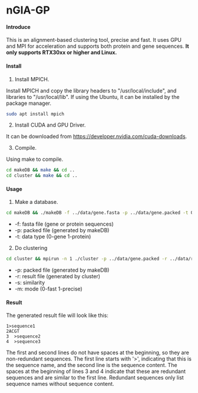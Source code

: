 # nGIA-GP

#### Introduce

This is an alignment-based clustering tool, precise and fast.
It uses GPU and MPI for acceleration and supports both protein and gene sequences.
**It only supports RTX30xx or higher and Linux.**

#### Install

1. Install MPICH.

Install MPICH and copy the library headers to "/usr/local/include", and libraries to "/usr/local/lib". If using the Ubuntu, it can be installed by the package manager.
```bash
sudo apt install mpich
```

2. Install CUDA and GPU Driver.

It can be downloaded from <https://developer.nvidia.com/cuda-downloads>.

3. Compile.

Using make to compile.
```bash
cd makeDB && make && cd ..
cd cluster && make && cd ..
```

#### Usage

1. Make a database.
```bash
cd makeDB && ./makeDB -f ../data/gene.fasta -p ../data/gene.packed -t 0 && cd ..
```
* -f: fasta file (gene or protein sequences)
* -p: packed file (generated by makeDB)
* -t: data type (0-gene 1-protein)

2. Do clustering
```bash
cd cluster && mpirun -n 1 ./cluster -p ../data/gene.packed -r ../data/result.txt -s 0.95 -m 0 && cd ..
```
* -p: packed file (generated by makeDB)
* -r: result file (generated by cluster)
* -s: similarity
* -m: mode (0-fast 1-precise)

#### Result

The generated result file will look like this:
```
1>sequence1
2ACGT
3  >sequence2
4  >sequence3
```
The first and second lines do not have spaces at the beginning, so they are non-redundant sequences. The first line starts with '>', indicating that this is the sequence name, and the second line is the sequence content.
The spaces at the beginning of lines 3 and 4 indicate that these are redundant sequences and are similar to the first line.
Redundant sequences only list sequence names without sequence content.

